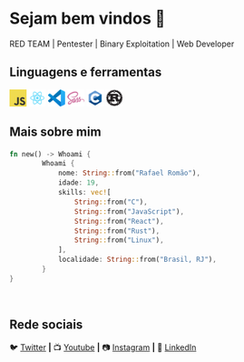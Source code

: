 # Sejam bem vindos 👋

RED TEAM | Pentester | Binary Exploitation | Web Developer

## Linguagens e ferramentas

<code><img height="30" src="https://raw.githubusercontent.com/github/explore/80688e429a7d4ef2fca1e82350fe8e3517d3494d/topics/javascript/javascript.png"></code>
<code><img height="30" src="https://raw.githubusercontent.com/github/explore/80688e429a7d4ef2fca1e82350fe8e3517d3494d/topics/react/react.png"></code>
<code><img height="30" src="https://raw.githubusercontent.com/github/explore/80688e429a7d4ef2fca1e82350fe8e3517d3494d/topics/visual-studio-code/visual-studio-code.png"></code>
<code><img height="30" src="https://raw.githubusercontent.com/github/explore/80688e429a7d4ef2fca1e82350fe8e3517d3494d/topics/sass/sass.png"></code>
<code><img height="30" src="https://raw.githubusercontent.com/github/explore/80688e429a7d4ef2fca1e82350fe8e3517d3494d/topics/c/c.png"></code>
<code><img height="30" src="https://raw.githubusercontent.com/github/explore/80688e429a7d4ef2fca1e82350fe8e3517d3494d/topics/rust/rust.png"></code>

## Mais sobre mim

```rust
fn new() -> Whoami {
        Whoami {
            nome: String::from("Rafael Romão"),
            idade: 19,
            skills: vec![
                String::from("C"),
                String::from("JavaScript"),
                String::from("React"),
                String::from("Rust"),
                String::from("Linux"),
            ],
            localidade: String::from("Brasil, RJ"),
        }
}
```

[website]: https://codedev.ga/
[twitter]: https://twitter.com/n1njasec
[youtube]: https://www.youtube.com/user/watchersec/
[instagram]: https://www.instagram.com/watchersec/
[linkedin]: [https://www.linkedin.com/in/SEULINKEDIN/](https://www.linkedin.com/in/rafael-rom%C3%A3o/)

<br>

## Rede sociais

🐦 [Twitter][twitter] **|**
📺 [Youtube][youtube] **|**
📷 [Instagram][instagram] **|**
👔 [LinkedIn][linkedin]
